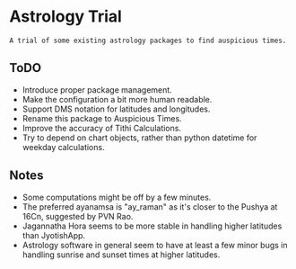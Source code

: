 # Astrology Trial

	A trial of some existing astrology packages to find auspicious times.


## ToDO
* Introduce proper package management.
* Make the configuration a bit more human readable.
* Support DMS notation for latitudes and longitudes.
* Rename this package to Auspicious Times.
* Improve the accuracy of Tithi Calculations.
* Try to depend on chart objects, rather than python datetime for weekday calculations.

## Notes
* Some computations might be off by a few minutes.
* The preferred ayanamsa is "ay_raman" as it's closer to the Pushya at 16Cn, suggested by PVN Rao.
* Jagannatha Hora seems to be more stable in handling higher latitudes than JyotishApp.
* Astrology software in general seem to have at least a few minor bugs in handling sunrise and sunset times at higher latitudes.

